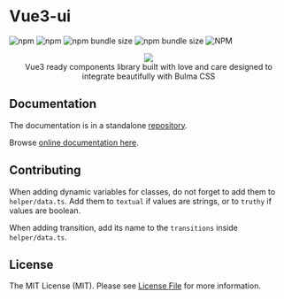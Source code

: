 # Vue3-ui

![npm](https://img.shields.io/npm/v/@pathscale/vue3-ui?style=for-the-badge) ![npm](https://img.shields.io/npm/dt/@pathscale/vue3-ui?style=for-the-badge) ![npm bundle size](https://img.shields.io/bundlephobia/min/@pathscale/vue3-ui?style=for-the-badge) ![npm bundle size](https://img.shields.io/bundlephobia/minzip/@pathscale/vue3-ui?style=for-the-badge) ![NPM](https://img.shields.io/npm/l/@pathscale/vue3-ui?style=for-the-badge)

<p align="center">
  <img src="https://vue3--dev.b-cdn.net/vue3-ui-logo.png" />
  <br/>
  Vue3 ready components library built with love and care designed to integrate beautifully with Bulma CSS
</p>


## Documentation

The documentation is in a standalone [repository](https://github.com/pathscale/vue3.dev).

Browse [online documentation here](https://vue3--dev.b-cdn.net/).

## Contributing

When adding dynamic variables for classes, do not forget to add them to `helper/data.ts`. Add them to `textual` if values are strings, or to `truthy` if values are boolean.

When adding transition, add its name to the `transitions` inside `helper/data.ts`.

## License

The MIT License (MIT). Please see [License File](https://github.com/pathscale/vue3-ui/blob/master/LICENSE-MIT.txt) for more information.
